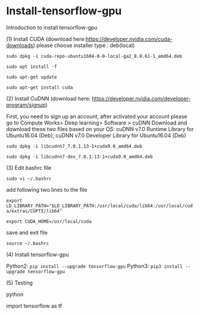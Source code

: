 # Install-tensorflow-gpu
Introduction to install tensorflow-gpu

(1) Install CUDA (download here:https://developer.nvidia.com/cuda-downloads)
please choose installer type : deb(local)

`sudo dpkg -i cuda-repo-ubuntu1604-8-0-local-ga2_8.0.61-1_amd64.deb` 

`sudo apt install -f`

`sudo apt-get update`

`sudo apt-get install cuda`

(2) Install CuDNN (download here: https://developer.nvidia.com/developer-program/signup)

First, you need to sign up an account, after activated your account please go to Compute Works> Deep learning> Software > cuDNN Download  and download these two files based on your OS: cuDNN v7.0 Runtime Library for Ubuntu16.04 (Deb), 
cuDNN v7.0 Developer Library for Ubuntu16.04 (Deb) 


`sudo dpkg -i libcudnn7_7.0.1.13-1+cuda9.0_amd64.deb`

`sudo dpkg -i libcudnn7-dev_7.0.1.13-1+cuda9.0_amd64.deb`

(3) Edit bashrc file

`sudo vi ~/.bashrc`

add following two lines to the file

`export LD_LIBRARY_PATH="$LD_LIBRARY_PATH:/usr/local/cuda/lib64:/usr/local/cuda/extras/CUPTI/lib64"`

`export CUDA_HOME=/usr/local/cuda`

save and exit file

`source ~/.bashrc`

(4) Install tensorflow-gpu

Python2: `pip install --upgrade tensorflow-gpu`
Python3: `pip3 install --upgrade tensorflow-gpu`

(5) Testing

python

import tensorflow as tf
